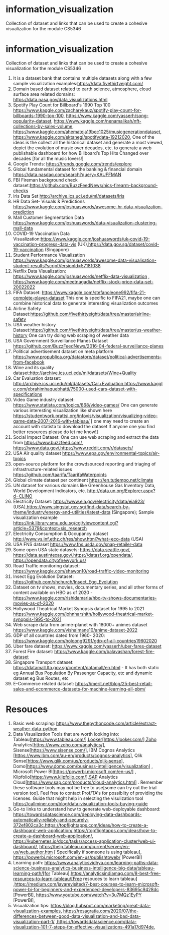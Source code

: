 # information_visualization
Collection of dataset and links that can be used to create a cohesive visualization for the module CS5346
# information_visualization
Collection of dataset and links that can be used to create a cohesive visualization for the module CS5346

1. It is a dataset bank that contains multiple datasets along with a few sample visualization examples:https://data.fivethirtyeight.com/
2. Domain based dataset related to earth science, atmosphere, cloud surface area related domains: https://data.nasa.gov/data_visualizations.html 
3.  Spotify Play Count for Billboard's 1990 Top 100 https://www.kaggle.com/zacharykauz/spotify-play-count-for-billboards-1990-top-100, https://www.kaggle.com/yasserh/song-popularity-dataset, https://www.kaggle.com/nenamalikah/nft-collections-by-sales-volume, https://www.kaggle.com/ahemateja19bec1025/musicgenerationdataset, https://www.kaggle.com/ektanegi/spotifydata-19212020, One of the ideas is the collect all the historical dataset and generate a most viewed, depict the evolution of music over decades, etc. to generate a web publishable dashboard for how Billboard’s Top Hits Changed over decades [for all the music lovers!]
4. Google Trends: https://trends.google.com/trends/explore
5. Global fundamental dataset for the banking & financial domain https://data.nasdaq.com/search?query=KAUFFMAN
6. FBI Fireman background check dataset:https://github.com/BuzzFeedNews/nics-firearm-background-checks
7. Iris Data Set http://archive.ics.uci.edu/ml/datasets/Iris
8. HR Data Set- Visuals & Predictions https://www.kaggle.com/joshuaswords/awesome-hr-data-visualization-prediction
9. Mall Customer Segmentation Data https://www.kaggle.com/joshuaswords/data-visualization-clustering-mall-data
10. COVID-19 Vaccination Data Visualization:https://www.kaggle.com/joshuaswords/uk-covid-19-vaccination-progress-data-vis (UK),https://data.gov.sg/dataset/covid-19-vaccination (Singapore)
11. Student Performance Visualization https://www.kaggle.com/joshuaswords/awesome-data-visualisation-student-results?scriptVersionId=57181038
12. Netflix Data Visualization: https://www.kaggle.com/joshuaswords/netflix-data-visualization , https://www.kaggle.com/meetnagadia/netflix-stock-price-data-set-20022022
13. FIFA Dataset: https://www.kaggle.com/stefanoleone992/fifa-21-complete-player-dataset This one is specific to FIFA21, maybe one can combine historical data to generate interesting visualization outcomes
14. Airline Safety Dataset:https://github.com/fivethirtyeight/data/tree/master/airline-safety
15. USA weather history Dataset:https://github.com/fivethirtyeight/data/tree/master/us-weather-history One can try doing web scraping of weather data 
16. USA Government Surveillance Planes Dataset https://github.com/BuzzFeedNews/2016-04-federal-surveillance-planes
17. Political advertisement dataset on meta platform https://www.propublica.org/datastore/dataset/political-advertisements-from-facebook
18. Wine and its quality dataset:http://archive.ics.uci.edu/ml/datasets/Wine+Quality
19. Car Evaluation dataset: http://archive.ics.uci.edu/ml/datasets/Car+Evaluation,https://www.kaggle.com/ebrahimhaquebhatti/75000-used-cars-dataset-with-specifications
20. Video Game industry dataset: https://www.statista.com/topics/868/video-games/ One can generate various interesting visualization like shown here https://studentwork.prattsi.org/infovis/visualization/visualizing-video-game-data-2007-2016-with-tableau/ [ one may need to create an account with statista to download the dataset If anyone one you find better resources please do let me know!]
21. Social Impact Dataset: One can use web scraping and extract the data from https://www.buzzfeed.com/, https://www.data.gov/,https://www.reddit.com/r/datasets/
22. USA Air quality dataset https://www.epa.gov/environmental-topics/air-topics
23. open-source platform for the crowdsourced reporting and triaging of infrastructure-related issues https://github.com/taarifa/TaarifaWaterpoints
24. Global climate dataset per continent https://en.tutiempo.net/climate
25. UN dataset for various domains like Greenhouse Gas Inventory Data, World Development Indicators, etc. http://data.un.org/Explorer.aspx?d=CLINO
26. Electricity Dataset: https://www.eia.gov/electricity/data/eia923/ (USA),https://www.singstat.gov.sg/find-data/search-by-theme/industry/energy-and-utilities/latest-data (Singapore); Sample visualization example https://ink.library.smu.edu.sg/cgi/viewcontent.cgi?article=5379&context=sis_research
27. Electricity Consumption & Occupancy dataset http://www.vs.inf.ethz.ch/res/show.html?what=eco-data (USA)
28. USA FNS dataset https://www.fns.usda.gov/snap-retailer-data
29. Some open USA state datasets: https://data.seattle.gov/, https://data.austintexas.gov/,https://datasf.org/opendata/, https://opendata.cityofnewyork.us/
30. Road Traffic monitoring dataset: https://www.kaggle.com/shawon10/road-traffic-video-monitoring 
31. Insect Egg Evolution Dataset: https://github.com/shchurch/Insect_Egg_Evolution
32. Dataset on tv shows, movies, documentary series, and all other forms of content available on HBO as of 2020 -https://www.kaggle.com/rishidamarla/hbo-tv-shows-documentaries-movies-as-of-2020 
33. Hollywood Theatrical Market Synopsis dataset for 1995 to 2021 https://www.kaggle.com/johnharshith/hollywood-theatrical-market-synopsis-1995-to-2021
34. Web scrape data from anime-planet with 18000+ animes dataset https://www.kaggle.com/vishalmane10/anime-dataset-2022 
35. GDP of all countries dated from 1960- 2020: https://www.kaggle.com/holoong9291/gdp-of-all-countries19602020
36. Uber fare dataset: https://www.kaggle.com/yasserh/uber-fares-dataset
37. Forest Fire dataset: https://www.kaggle.com/balavashan/forest-fire-dataset
38. Singapore Transport dataset: https://datamall.lta.gov.sg/content/datamall/en.html - It has both static eg Annual Bus Population By Passenger Capacity, etc and dynamic dataset eg Bus Routes, etc
39. E-Commerce related dataset:  https://imerit.net/blog/25-best-retail-sales-and-ecommerce-datasets-for-machine-learning-all-pbm/

# Resouces 
1. Basic web scraping: https://www.thepythoncode.com/article/extract-weather-data-python
2. Data Visualization Tools that are worth looking into: Tableau[https://www.tableau.com/],Looker[https://looker.com/],Zoho Analytics[https://www.zoho.com/analytics/], Sisense[https://www.sisense.com/], IBM Cognos Analytics [https://www.ibm.com/au-en/products/cognos-analytics], Qlik Sense[https://www.qlik.com/us/products/qlik-sense], Domo[https://www.domo.com/business-intelligence/visualization] , Microsoft Power BI[https://powerbi.microsoft.com/en-us/] , Klipfolio[https://www.klipfolio.com/],SAP Analytics Cloud[https://www.sap.com/products/cloud-analytics.html] . Remember these software tools may not be free to use[some can try out the trial version too]. Feel free to contact Prof/TA's for possiblity of providing the licenses. Guide that might help in selecting the visulization tool https://callminer.com/blog/data-visualization-tools-buying-guide
3. Go-to links to understand how to generate web-deployable dashboard: https://towardsdatascience.com/deploying-data-dashboards-automatically-reliably-and-securely-372ef802ca3c,https://topflightapps.com/ideas/how-to-create-a-dashboard-web-application/,https://topflightapps.com/ideas/how-to-create-a-dashboard-web-application/, https://kubernetes.io/docs/tasks/access-application-cluster/web-ui-dashboard/, https://help.tableau.com/current/server/en-us/web_author.htm [ Specifically if someone is using tableau], https://powerbi.microsoft.com/en-us/publishtoweb/ [PowerBI]
4. Learning path: https://www.analyticsvidhya.com/learning-paths-data-science-business-analytics-business-intelligence-big-data/tableau-learning-path/[for Tableau],https://analyticsindiamag.com/8-best-free-resources-to-learn-tableau/[Free resouces to learn tableau] ,https://medium.com/javarevisited/7-best-courses-to-learn-microsoft-power-bi-for-beginners-and-experienced-developers-83695c9428dc [PowerBI], https://www.youtube.com/watch?v=3u7MQz1EyPY [PowerBI],
5. Visualization tips: https://blog.hubspot.com/marketing/great-data-visualization-examples, https://resagratia.com/2020/07/the-differences-between-good-data-visualization-and-bad-data-visualization-part-1/ ,https://towardsdatascience.com/data-visualization-101-7-steps-for-effective-visualizations-491a17d974de,

